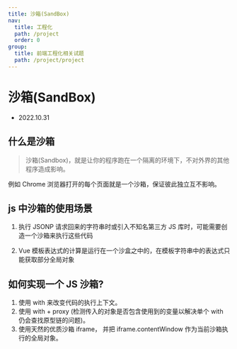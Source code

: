```yaml
---
title: 沙箱(SandBox)
nav:
  title: 工程化
  path: /project
  order: 0
group:
  title: 前端工程化相关试题
  path: /project/project
---
```


# 沙箱(SandBox)

- 2022.10.31

## 什么是沙箱

> 沙箱(Sandbox)，就是让你的程序跑在一个隔离的环境下，不对外界的其他程序造成影响。

例如 Chrome 浏览器打开的每个页面就是一个沙箱，保证彼此独立互不影响。

## js 中沙箱的使用场景

1. 执行 JSONP 请求回来的字符串时或引入不知名第三方 JS 库时，可能需要创造一个沙箱来执行这些代码

2. Vue 模板表达式的计算是运行在一个沙盒之中的，在模板字符串中的表达式只能获取部分全局对象

## 如何实现一个 JS 沙箱?

1. 使用 with 来改变代码的执行上下文。
2. 使用 with + proxy (检测传入的对象是否包含使用到的变量以解决单个 with 仍会查找原型链的问题)。
3. 使用天然的优质沙箱 iframe， 并把 iframe.contentWindow 作为当前沙箱执行的全局对象。
